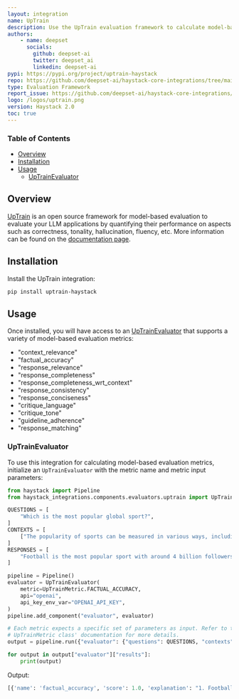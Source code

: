 ```yaml
---
layout: integration
name: UpTrain
description: Use the UpTrain evaluation framework to calculate model-based metrics 
authors:
    - name: deepset
      socials:
        github: deepset-ai
        twitter: deepset_ai
        linkedin: deepset-ai
pypi: https://pypi.org/project/uptrain-haystack
repo: https://github.com/deepset-ai/haystack-core-integrations/tree/main/integrations/uptrain
type: Evaluation Framework
report_issue: https://github.com/deepset-ai/haystack-core-integrations/issues
logo: /logos/uptrain.png
version: Haystack 2.0
toc: true
---
```


### Table of Contents

- [Overview](#overview)
- [Installation](#installation)
- [Usage](#usage)
    - [UpTrainEvaluator](#UpTrainEvaluator)

## Overview

[UpTrain](https://uptrain.ai/) is an open source framework for model-based evaluation to evaluate your LLM applications by quantifying their performance on aspects such as correctness, tonality, hallucination, fluency, etc. More information can be found on the [documentation page](https://docs.haystack.deepset.ai/v2.0/docs/uptrainevaluator).

## Installation

Install the UpTrain integration:
```bash
pip install uptrain-haystack
```

## Usage

Once installed, you will have access to an [UpTrainEvaluator](https://docs.haystack.deepset.ai/v2.0/docs/uptrainevaluator) that supports a variety of model-based evaluation metrics: 
- "context_relevance"
- "factual_accuracy"
- "response_relevance"
- "response_completeness"
- "response_completeness_wrt_context"
- "response_consistency"
- "response_conciseness"
- "critique_language"
- "critique_tone"
- "guideline_adherence"
- "response_matching"

### UpTrainEvaluator

To use this integration for calculating model-based evaluation metrics, initialize an `UpTrainEvaluator` with the metric name and metric input parameters: 

```python
from haystack import Pipeline
from haystack_integrations.components.evaluators.uptrain import UpTrainEvaluator, UpTrainMetric

QUESTIONS = [
    "Which is the most popular global sport?",
]
CONTEXTS = [
    ["The popularity of sports can be measured in various ways, including TV viewership, social media presence, number of participants, and economic impact. Football is undoubtedly the world's most popular sport with major events like the FIFA World Cup and sports personalities like Ronaldo and Messi, drawing a followership of more than 4 billion people."]
]
RESPONSES = [
    "Football is the most popular sport with around 4 billion followers worldwide",
]

pipeline = Pipeline()
evaluator = UpTrainEvaluator(
    metric=UpTrainMetric.FACTUAL_ACCURACY,
    api="openai",
    api_key_env_var="OPENAI_API_KEY",
)
pipeline.add_component("evaluator", evaluator)

# Each metric expects a specific set of parameters as input. Refer to the
# UpTrainMetric class' documentation for more details.
output = pipeline.run({"evaluator": {"questions": QUESTIONS, "contexts": CONTEXTS, "responses": RESPONSES}})

for output in output["evaluator"]["results"]:
    print(output)
```
Output: 
```python
[{'name': 'factual_accuracy', 'score': 1.0, 'explanation': "1. Football is the most popular sport.\nReasoning for yes: The context explicitly states that football is undoubtedly the world's most popular sport.\nReasoning for no: No arguments.\nJudgement: yes. as the context explicitly supports the fact.\n\n2. Football has around 4 billion followers worldwide.\nReasoning for yes: The context explicitly mentions that major events like the FIFA World Cup and sports personalities like Ronaldo and Messi draw a followership of more than 4 billion people.\nReasoning for no: No arguments.\nJudgement: yes. as the context explicitly supports the fact.\n\n"}]
```
